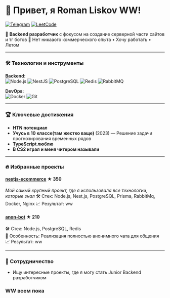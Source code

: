 # 👋 Привет, я Roman Liskov WW! 
[![Telegram](https://img.shields.io/badge/Telegram-26A5E4?style=for-the-badge&logo=telegram&logoColor=white)](https://web.telegram.org/k/#@rom1715)
[![LeetCode](https://img.shields.io/badge/LeetCode-FFA116?style=for-the-badge&logo=leetcode&logoColor=black)](https://leetcode.com/u/snm20061977/)

🚀 **Backend разработчик** с фокусом на создание серверной части сайтов и тг ботов
🎯 Нет никааого коммерческого опыта • Хочу работать • Летом

---

### 🛠 Технологии и инструменты

**Backend:**  
![Node.js](https://img.shields.io/badge/Node.js-339933?style=flat&logo=nodedotjs&logoColor=white)
![NestJS](https://img.shields.io/badge/NestJS-E0234E?style=flat&logo=nestjs&logoColor=white)
![PostgreSQL](https://img.shields.io/badge/PostgreSQL-4169E1?style=flat&logo=postgresql&logoColor=white)
![Redis](https://img.shields.io/badge/Redis-DC382D?style=flat&logo=redis&logoColor=white)
![RabbitMQ](https://img.shields.io/badge/RabbitMQ-FF6600?style=flat&logo=rabbitmq&logoColor=white)

**DevOps:**  
![Docker](https://img.shields.io/badge/Docker-2496ED?style=flat&logo=docker&logoColor=white)
![Git](https://img.shields.io/badge/Git-F05032?style=flat&logo=git&logoColor=white)

---

### 🏆 Ключевые достижения
- **HTN потенциал**
- **Учусь в 10 классе(там жестко ваще)** (2023) — Решение задачи прогнозирования временных рядов
- **TypeScript люблю**
- **В CS2 играл и меня читером называли**

---

### 🔥 Избранные проекты
#### [nestjs-ecommerce](https://github.com/romsaint/nestjs-ecommerce) ★ 350
_Мой самый крупный проект, где я использовала все технологии, которые знал_
🛠 Стек: Node.js, Nest.js, PostgreSQL, Prisma, RabbitMq, Docker, Nginx
📈 Результат: ww

#### [anon-bot](https://github.com/romsaint/anon-bot) ★ 210
🛠 Стек: Node.js, PostgreSQL, Redis  
🚀 Особенность: Реализация полностью анонимного чата для общения
📈 Результат: ww

---

### 🤝 Сотрудничество
- Ищу интересные проекты, где я могу стать Junior Backend разработчиком

### WW всем пока
